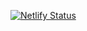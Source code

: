 

[![Netlify Status](https://api.netlify.com/api/v1/badges/f8cef24b-9610-4be3-a23b-92f7a0c9549b/deploy-status)](https://app.netlify.com/sites/bhagavadgitakrazy/deploys)

